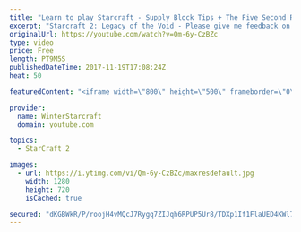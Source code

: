 ```yaml
---
title: "Learn to play Starcraft - Supply Block Tips + The Five Second Rule (Basic Guide & Tutorial)"
excerpt: "Starcraft 2: Legacy of the Void - Please give me feedback on this general video style/commentary, hopefully it helps you guys out!  Can very easily make more on different concepts if it is the right direction!  Sc2ReplayStats - http://www.sc2replaystats.com"
originalUrl: https://youtube.com/watch?v=Qm-6y-CzBZc
type: video
price: Free
length: PT9M5S
publishedDateTime: 2017-11-19T17:08:24Z
heat: 50

featuredContent: "<iframe width=\"800\" height=\"500\" frameborder=\"0\" src=\"https://www.youtube.com/embed/Qm-6y-CzBZc\" allow=\"accelerometer; autoplay; encrypted-media; gyroscope; picture-in-picture\" allowfullscreen></iframe>"

provider:
  name: WinterStarcraft
  domain: youtube.com

topics:
  - StarCraft 2

images:
  - url: https://i.ytimg.com/vi/Qm-6y-CzBZc/maxresdefault.jpg
    width: 1280
    height: 720
    isCached: true

secured: "dKGBWkR/P/roojH4vMQcJ7Rygq7ZIJqh6RPUP5Ur8/TDXp1If1FlaUED4KWl7m5fFlYEXVbSXOK54nHqyKudMHkOE848MXnQCo95HtGtTqyFNe0Hjg+FTeVdMt2ia7AvQdKjmmwoEbpqkqCLRXNE0Gf4CdI5XgcNkB6DWRoyoHpJ55p8ePpOVa/miSM3qYdW6tN4MVfnW91bAJCtTC6c2vOEb4vLt2F0j2HsL/J8L9kK/kBB/eTMeZrI+X47JduOXrK2UkB6DOeu32EPMPcnHg1IqIehkgmvClw2bTiYGyKAJi/80oOQsFJKtcH17DK8/sMExqDpKksk37rVpMhrrAN2NuX5r4SiXFCmX6qYMoYHaccNE0WM51ddYPJ4UJZmL1vCAdu6MAIDPDfZcNcDCcIvEcz8r3yRiBWlP+xMb4k=;AcC3pq8AygP46F/YijHLQQ=="
---
```


